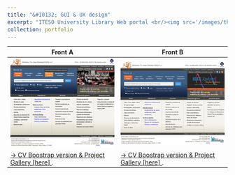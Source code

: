 ```yaml
---
title: "&#10132; GUI & UX design"
excerpt: "ITESO University Library Web portal <br/><img src='/images/thn_front_portal_biblioteca.png'>"
collection: portfolio
---
```



| Front A      | Front B |
| ----------- | ----------- |
| ![Urban Heritage Protection Area](/images/thn_front_portal_biblioteca.png )      | ![Urban Heritage Protection Area](/images/thn_front_portal_biblioteca_IEEE.png )      |
| [&#8594; CV Boostrap version & Project Gallery [here] ](https://leobardooscar.github.io/portfolio/gui_ux.html "GUI & UX design works").   | [&#8594; CV Boostrap version & Project Gallery [here] ](https://leobardooscar.github.io/portfolio/gui_ux.html "GUI & UX design works").        |